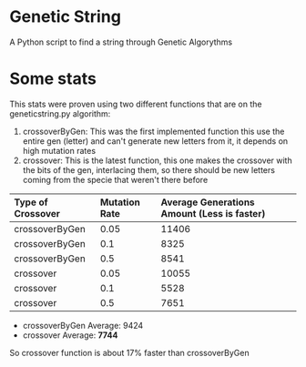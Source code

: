 # Genetic String
A Python script to find a string through Genetic Algorythms

# Some stats
This stats were proven using two different functions that are on the geneticstring.py algorithm:

1. crossoverByGen: This was the first implemented function this use the entire gen (letter) and can't generate new letters from it, it depends on high mutation rates
2. crossover: This is the latest function, this one makes the crossover with the bits of the gen, interlacing them, so there should be new letters coming from the specie that weren't there before

| Type of Crossover | Mutation Rate | Average Generations Amount  (Less is faster)|
| :------------- | :------------- | :------------- |
| crossoverByGen | 0.05           | 11406          |
| crossoverByGen | 0.1            | 8325           |
| crossoverByGen | 0.5            | 8541           |
| crossover      | 0.05           | 10055          |
| crossover      | 0.1            | 5528           |
| crossover      | 0.5            | 7651           |

- crossoverByGen Average: 9424
- crossover Average: **7744**

So crossover function is about 17% faster than crossoverByGen
